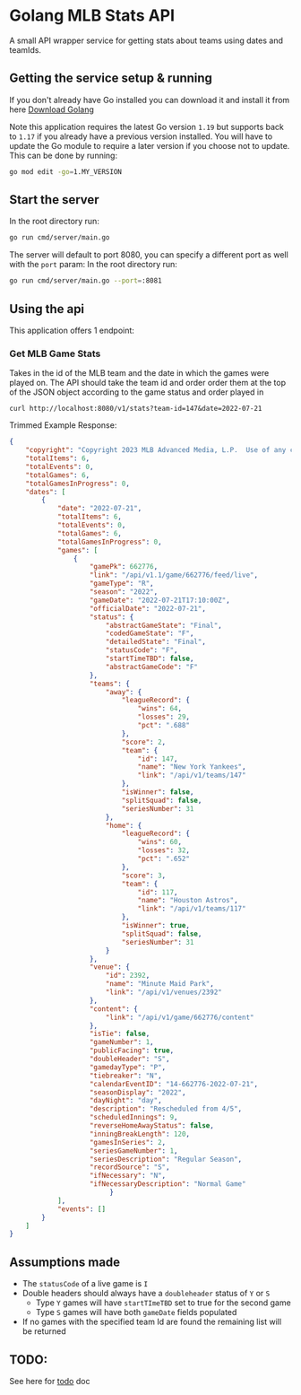 # Golang MLB Stats API 
A small API wrapper service for getting stats about teams using dates and teamIds.

## Getting the service setup & running
If you don't already have Go installed you can download it and install it from here [Download Golang](https://go.dev/doc/install)

Note this application requires the latest Go version `1.19` but supports back to `1.17` if you already have a previous version
installed.  You will have to update the Go module to require a later version if you choose not to update.  This can be done by 
running: 
```sh
go mod edit -go=1.MY_VERSION
```

## Start the server
In the root directory run:
```sh
go run cmd/server/main.go
```
The server will default to port 8080, you can specify a different port as well with the `port` param:
In the root directory run:
```sh
go run cmd/server/main.go --port=:8081
```

## Using the api
This application offers 1 endpoint:

### Get MLB Game Stats
Takes in the id of the MLB team and the date in which the games were played on.  The API should take
the team id and order order them at the top of the JSON object according to the game status and order played in
```
curl http://localhost:8080/v1/stats?team-id=147&date=2022-07-21
```
Trimmed Example Response:
```json
{
    "copyright": "Copyright 2023 MLB Advanced Media, L.P.  Use of any content on this page acknowledges agreement to the terms posted here http://gdx.mlb.com/components/copyright.txt",
    "totalItems": 6,
    "totalEvents": 0,
    "totalGames": 6,
    "totalGamesInProgress": 0,
    "dates": [
        {
            "date": "2022-07-21",
            "totalItems": 6,
            "totalEvents": 0,
            "totalGames": 6,
            "totalGamesInProgress": 0,
            "games": [
                {
                    "gamePk": 662776,
                    "link": "/api/v1.1/game/662776/feed/live",
                    "gameType": "R",
                    "season": "2022",
                    "gameDate": "2022-07-21T17:10:00Z",
                    "officialDate": "2022-07-21",
                    "status": {
                        "abstractGameState": "Final",
                        "codedGameState": "F",
                        "detailedState": "Final",
                        "statusCode": "F",
                        "startTimeTBD": false,
                        "abstractGameCode": "F"
                    },
                    "teams": {
                        "away": {
                            "leagueRecord": {
                                "wins": 64,
                                "losses": 29,
                                "pct": ".688"
                            },
                            "score": 2,
                            "team": {
                                "id": 147,
                                "name": "New York Yankees",
                                "link": "/api/v1/teams/147"
                            },
                            "isWinner": false,
                            "splitSquad": false,
                            "seriesNumber": 31
                        },
                        "home": {
                            "leagueRecord": {
                                "wins": 60,
                                "losses": 32,
                                "pct": ".652"
                            },
                            "score": 3,
                            "team": {
                                "id": 117,
                                "name": "Houston Astros",
                                "link": "/api/v1/teams/117"
                            },
                            "isWinner": true,
                            "splitSquad": false,
                            "seriesNumber": 31
                        }
                    },
                    "venue": {
                        "id": 2392,
                        "name": "Minute Maid Park",
                        "link": "/api/v1/venues/2392"
                    },
                    "content": {
                        "link": "/api/v1/game/662776/content"
                    },
                    "isTie": false,
                    "gameNumber": 1,
                    "publicFacing": true,
                    "doubleHeader": "S",
                    "gamedayType": "P",
                    "tiebreaker": "N",
                    "calendarEventID": "14-662776-2022-07-21",
                    "seasonDisplay": "2022",
                    "dayNight": "day",
                    "description": "Rescheduled from 4/5",
                    "scheduledInnings": 9,
                    "reverseHomeAwayStatus": false,
                    "inningBreakLength": 120,
                    "gamesInSeries": 2,
                    "seriesGameNumber": 1,
                    "seriesDescription": "Regular Season",
                    "recordSource": "S",
                    "ifNecessary": "N",
                    "ifNecessaryDescription": "Normal Game"
                         }
            ],
            "events": []
        }
    ]
}         
```

## Assumptions made
- The `statusCode` of a live game is `I`
- Double headers should always have a `doubleheader` status of `Y` or `S`
    - Type `Y` games will have `startTImeTBD` set to true for the second game
    - Type `S` games will have both `gameDate` fields populated 
- If no games with the specified team Id are found the remaining list will be returned

## TODO:
See here for [todo](todo.md) doc